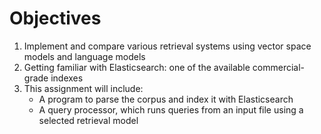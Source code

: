 # Objectives
1. Implement and compare various retrieval systems using vector space models and language models
2. Getting familiar with Elasticsearch: one of the available commercial-grade indexes
3. This assignment will include:
    * A program to parse the corpus and index it with Elasticsearch
    * A query processor, which runs queries from an input file using a selected retrieval model

